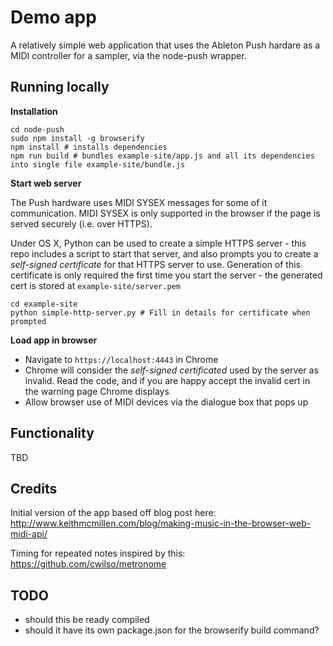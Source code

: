 # Demo app

A relatively simple web application that uses the Ableton Push hardare as a MIDI controller for a sampler, via the node-push wrapper. 

## Running locally

**Installation**

    cd node-push
    sudo npm install -g browserify
    npm install # installs dependencies
    npm run build # bundles example-site/app.js and all its dependencies into single file example-site/bundle.js

**Start web server**

The Push hardware uses MIDI SYSEX messages for some of it communication. MIDI SYSEX is only supported in the browser if the page is served securely (i.e. over HTTPS).

Under OS X, Python can be used to create a simple HTTPS server - this repo includes a script to start that server, and also prompts you to create a *self-signed certificate* for that HTTPS server to use. Generation of this certificate is only required the first time you start the server - the generated cert is stored at `example-site/server.pem`

    cd example-site
    python simple-http-server.py # Fill in details for certificate when prompted

**Load app in browser**

- Navigate to `https://localhost:4443` in Chrome
- Chrome will consider the *self-signed certificated* used by the server as invalid. Read the code, and if you are happy accept the invalid cert in the warning page Chrome displays
- Allow browser use of MIDI devices via the dialogue box that pops up

## Functionality

TBD

## Credits

Initial version of the app based off blog post here: http://www.keithmcmillen.com/blog/making-music-in-the-browser-web-midi-api/

Timing for repeated notes inspired by this: https://github.com/cwilso/metronome

## TODO

- should this be ready compiled
- should it have its own package.json for the browserify build command?
